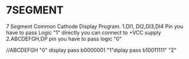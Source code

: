 # 7SEGMENT
7 Segment Common Cathode Display Program. 
1.DI1, DI2,DI3,DI4 Pin you have to pass Logic "1" directly you can connect to +VCC supply 
2.ABCDEFGH,DP pin you have to pass logic "0"

//ABCDEFGH 
"0" display pass b0000001
"1"diplay pass b10011111" "2"
